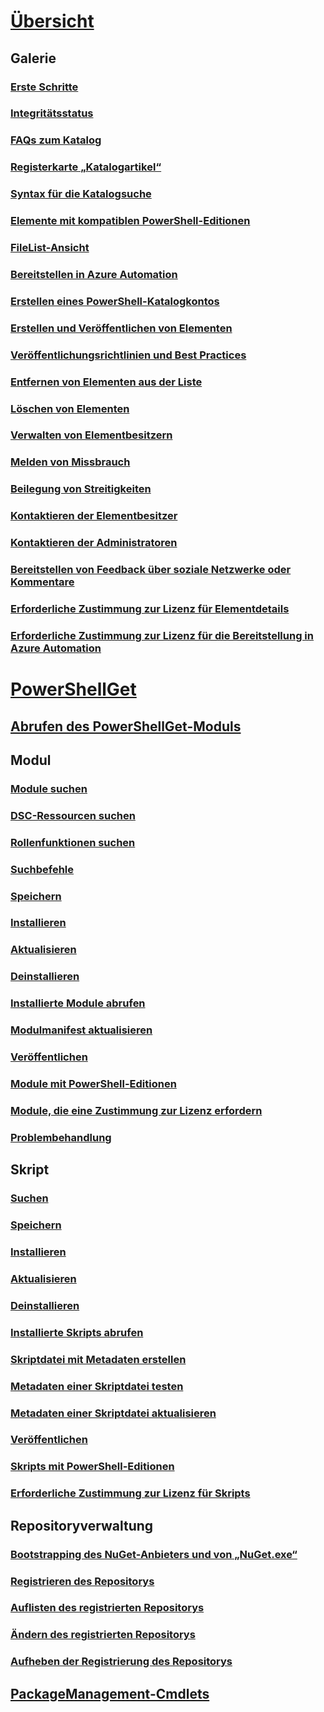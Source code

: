 # [Übersicht](readme.md)
## Galerie
### [Erste Schritte](psgallery/psgallery_gettingstarted.md)
### [Integritätsstatus](psgallery/psgallery_status.md)
### [FAQs zum Katalog](psgallery/psgallery_faqs.md)
### [Registerkarte „Katalogartikel“](psgallery/psgallery_items_tab.md)
### [Syntax für die Katalogsuche](psgallery/psgallery_search_syntax.md)
### [Elemente mit kompatiblen PowerShell-Editionen](psgallery/psgallery_pseditions.md)
### [FileList-Ansicht](psgallery/psgallery_filelist_feature.md)
### [Bereitstellen in Azure Automation](psgallery/psgallery_deploy_to_azure_automation.md)
### [Erstellen eines PowerShell-Katalogkontos](psgallery/psgallery_creating_an_account.md)
### [Erstellen und Veröffentlichen von Elementen](psgallery/Creating-and-Publishing-an-item.md)
### [Veröffentlichungsrichtlinien und Best Practices](psgallery/psgallery-PublishingGuidelines.md)
### [Entfernen von Elementen aus der Liste](psgallery/psgallery_unlist_items.md)
### [Löschen von Elementen](psgallery/Deleting-Items.md)
### [Verwalten von Elementbesitzern](psgallery/Managing-Item-Owners.md)
### [Melden von Missbrauch](psgallery/psgallery_report_abuse.md)
### [Beilegung von Streitigkeiten](psgallery/psgallery_dispute_resolution.md)
### [Kontaktieren der Elementbesitzer](psgallery/psgallery_contacting_item_owners.md)
### [Kontaktieren der Administratoren](psgallery/psgallery_contacting_administrators.md)
### [Bereitstellen von Feedback über soziale Netzwerke oder Kommentare](psgallery/psgallery-SocialMediaFeedback.md)
### [Erforderliche Zustimmung zur Lizenz für Elementdetails](psgallery/psgallery_requires_license_acceptance.md)
### [Erforderliche Zustimmung zur Lizenz für die Bereitstellung in Azure Automation](psgallery/psgallery_deploy_to_azure_automation_requireLicenseAcceptance.md)

# [PowerShellGet](psget/overview.md)
## [Abrufen des PowerShellGet-Moduls](psget/get_psget_module.md)

## Modul
### [Module suchen](psget/module/psget_find-module.md)
### [DSC-Ressourcen suchen](psget/module/psget_find-dscresource.md)
### [Rollenfunktionen suchen](psget/module/psget_find-rolecapability.md)
### [Suchbefehle](psget/module/psget_find-command.md)
### [Speichern](psget/module/psget_save-module.md)
### [Installieren](psget/module/psget_install-module.md)
### [Aktualisieren](psget/module/psget_update-module.md)
### [Deinstallieren](psget/module/psget_uninstall-module.md)
### [Installierte Module abrufen](psget/module/psget_get-installedmodule.md)
### [Modulmanifest aktualisieren](psget/module/psget_update-modulemanifest.md)
### [Veröffentlichen](psget/module/psget_publish-module.md)
### [Module mit PowerShell-Editionen](psget/module/modulewithpseditionsupport.md)
### [Module, die eine Zustimmung zur Lizenz erfordern](psget/module/RequireLicenseAcceptance.md)
### [Problembehandlung](psget/psget_cmdlets_troubleshooting.md)

## Skript
### [Suchen](psget/script/psget_find-script.md)
### [Speichern](psget/script/psget_save-script.md)
### [Installieren](psget/script/psget_install-script.md)
### [Aktualisieren](psget/script/psget_update-script.md)
### [Deinstallieren](psget/script/psget_uninstall-script.md)
### [Installierte Skripts abrufen](psget/script/psget_get-installedscript.md)
### [Skriptdatei mit Metadaten erstellen](psget/script/psget_new-scriptfileinfo.md)
### [Metadaten einer Skriptdatei testen](psget/script/psget_test-scriptfileinfo.md)
### [Metadaten einer Skriptdatei aktualisieren](psget/script/psget_update-scriptfileinfo.md)
### [Veröffentlichen](psget/script/psget_publish-script.md)
### [Skripts mit PowerShell-Editionen](psget/script/scriptwithpseditionsupport.md)
### [Erforderliche Zustimmung zur Lizenz für Skripts](psget/script/script_RequireLicenseAcceptance.md)

## Repositoryverwaltung
### [Bootstrapping des NuGet-Anbieters und von „NuGet.exe“](psget/repository/bootstrapping_nuget_proivder_and_exe.md)
### [Registrieren des Repositorys](psget/repository/psget_register-psrepository.md)
### [Auflisten des registrierten Repositorys](psget/repository/psget_get-psrepository.md)
### [Ändern des registrierten Repositorys](psget/repository/psget_set-psrepository.md)
### [Aufheben der Registrierung des Repositorys](psget/repository/psget_unregister-psrepository.md)

## [PackageManagement-Cmdlets](psget/oneget/PackageManagement_cmdlets.md)
